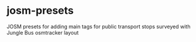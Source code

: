 # josm-presets
JOSM presets for adding main tags for public transport stops surveyed with Jungle Bus osmtracker layout
